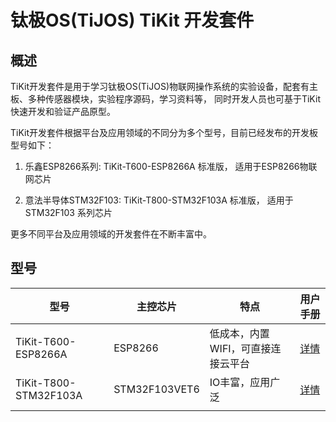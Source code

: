 # 钛极OS(TiJOS) TiKit 开发套件
## 概述

TiKit开发套件是用于学习钛极OS(TiJOS)物联网操作系统的实验设备，配套有主板、多种传感器模块，实验程序源码，学习资料等， 同时开发人员也可基于TiKit快速开发和验证产品原型。

TiKit开发套件根据平台及应用领域的不同分为多个型号，目前已经发布的开发板型号如下：

1. 乐鑫ESP8266系列: TiKit-T600-ESP8266A  标准版， 适用于ESP8266物联网芯片

2. 意法半导体STM32F103: TiKit-T800-STM32F103A 标准版， 适用于STM32F103 系列芯片

更多不同平台及应用领域的开发套件在不断丰富中。

## 型号

| 型号                    | 主控芯片          | 特点                  | 用户手册                                   |
| --------------------- | ------------- | ------------------- | -------------------------------------- |
| TiKit-T600-ESP8266A   | ESP8266       | 低成本，内置WIFI，可直接连接云平台 | [详情](./tikit-t600-esp8266a/index.md)   |
| TiKit-T800-STM32F103A | STM32F103VET6 | IO丰富，应用广泛           | [详情](./tikit-t800-stm32f103a/index.md) |
|                       |               |                     |                                        |

